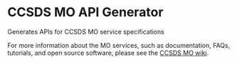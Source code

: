 CCSDS MO API Generator
============

Generates APIs for CCSDS MO service specifications


For more information about the MO services, such as documentation, FAQs, tutorials, and open source software, please see the [CCSDS MO wiki](http://github.com/esa/CCSDS_MO/wiki).
